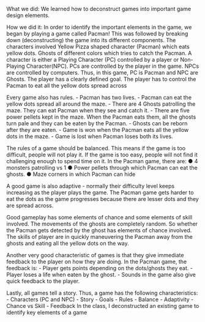 What we did:
  We learned how to deconstruct games into important game design elements.

How we did it:
In order to identify the important elements in the game, we began by playing a game called Pacman! 
This was followed by breaking down (deconstructing) the game into its different components. 
The characters involved Yellow Pizza shaped character (Pacman) which eats yellow dots. 
Ghosts of different colors which tries to catch the Pacman.
A character is either a Playing Character (PC) controlled by a player or Non-Playing Character(NPC).
PCs are controlled by the player in the game.
NPCs are controlled by computers. 
Thus, in this game, PC is Pacman and NPC are Ghosts.
The player has a clearly defined goal. The player has to control the Pacman to eat all the yellow dots spread across  

Every game also has rules.
    - Pacman has two lives.
    - Pacman can eat the yellow dots spread all around the maze.
    - There are 4 Ghosts patrolling the maze. They can eat Pacman when they see and catch it.
    - There are five power pellets kept in the maze. When the Pacman eats them, all the ghosts
         turn pale and they can be eaten by the Pacman.
    - Ghosts can be reborn after they are eaten.
    - Game is won when the Pacman eats all the yellow dots in the maze.
    - Game is lost when Pacman loses both its lives.

The rules of a game should be balanced. This means if the game is too difficult, people will not play it. If the game is too easy, people will not find it challenging enough to spend time on it.
In the Pacman game, there are:
    ● 4 monsters patrolling vs 1
    ● Power pellets through which Pacman can eat the ghosts.
    ● Maze corners in which Pacman can hide

A good game is also adaptive - normally their difficulty level keeps increasing as the player plays the game. The Pacman game gets harder to eat the dots as the game progresses because there are lesser dots and they are spread across.

Good gameplay has some elements of chance and some elements of skill involved. The movements of the ghosts are completely random. So whether the Pacman gets detected by the ghost has elements of chance involved. The skills of player are in quickly maneuvering the Pacman away from the ghosts and eating all the yellow dots on the way.

Another very good characteristic of games is that they give immediate feedback to the player on how they are doing.
In the Pacman game, the feedback is:
    - Player gets points depending on the dots/ghosts they eat.
    - Player loses a life when eaten by the ghost.
    - Sounds in the game also give quick feedback to the player.

Lastly, all games tell a story.
Thus, a game has the following characteristics:
    - Characters (PC and NPC)
    - Story
    - Goals
    - Rules
    - Balance
    - Adaptivity
    - Chance vs Skill
    - Feedback
In the class, I deconstructed an existing game to identify key elements of a game
